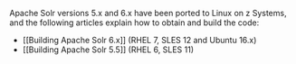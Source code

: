 <!---PACKAGE:Apache Solr--->
<!---DISTRO:SLES 12:6.x--->
<!---DISTRO:SLES 11:5.x--->
<!---DISTRO:RHEL 7.1:6.x--->
<!---DISTRO:RHEL 6.6:5.x--->
<!---DISTRO:Ubuntu 16.x:6.x--->

Apache Solr versions 5.x and 6.x have been ported to Linux on z Systems, and the following articles explain how to obtain and build the code:

- [[Building Apache Solr 6.x]] (RHEL 7, SLES 12 and Ubuntu 16.x)
- [[Building Apache Solr 5.5]] (RHEL 6, SLES 11)


